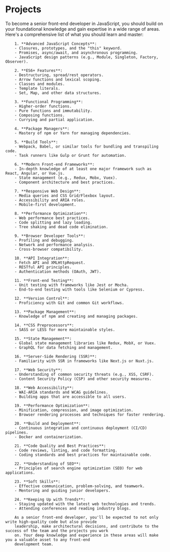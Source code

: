 # Projects

To become a senior front-end developer in JavaScript, you should build on your foundational knowledge and gain
        expertise in a wide range of areas. Here's a comprehensive list of what you should learn and master:

        1. **Advanced JavaScript Concepts**:
        - Closures, prototypes, and the "this" keyword.
        - Promises, async/await, and asynchronous programming.
        - JavaScript design patterns (e.g., Module, Singleton, Factory, Observer).

        2. **ES6+ Features**:
        - Destructuring, spread/rest operators.
        - Arrow functions and lexical scoping.
        - Classes and modules.
        - Template literals.
        - Set, Map, and other data structures.

        3. **Functional Programming**:
        - Higher-order functions.
        - Pure functions and immutability.
        - Composing functions.
        - Currying and partial application.

        4. **Package Managers**:
        - Mastery of npm or Yarn for managing dependencies.

        5. **Build Tools**:
        - Webpack, Babel, or similar tools for bundling and transpiling code.
        - Task runners like Gulp or Grunt for automation.

        6. **Modern Front-end Frameworks**:
        - In-depth knowledge of at least one major framework such as React, Angular, or Vue.js.
        - State management (e.g., Redux, Mobx, Vuex).
        - Component architecture and best practices.

        7. **Responsive Web Design**:
        - Media queries and CSS Grid/Flexbox layout.
        - Accessibility and ARIA roles.
        - Mobile-first development.

        8. **Performance Optimization**:
        - Web performance best practices.
        - Code splitting and lazy loading.
        - Tree shaking and dead code elimination.

        9. **Browser Developer Tools**:
        - Profiling and debugging.
        - Network and performance analysis.
        - Cross-browser compatibility.

        10. **API Integration**:
        - Fetch API and XMLHttpRequest.
        - RESTful API principles.
        - Authentication methods (OAuth, JWT).

        11. **Front-end Testing**:
        - Unit testing with frameworks like Jest or Mocha.
        - End-to-end testing with tools like Selenium or Cypress.

        12. **Version Control**:
        - Proficiency with Git and common Git workflows.

        13. **Package Management**:
        - Knowledge of npm and creating and managing packages.

        14. **CSS Preprocessors**:
        - SASS or LESS for more maintainable styles.

        15. **State Management**:
        - Global state management libraries like Redux, MobX, or Vuex.
        - GraphQL for data fetching and management.

        16. **Server-Side Rendering (SSR)**:
        - Familiarity with SSR in frameworks like Next.js or Nuxt.js.

        17. **Web Security**:
        - Understanding of common security threats (e.g., XSS, CSRF).
        - Content Security Policy (CSP) and other security measures.

        18. **Web Accessibility**:
        - WAI-ARIA standards and WCAG guidelines.
        - Building apps that are accessible to all users.

        19. **Performance Optimization**:
        - Minification, compression, and image optimization.
        - Browser rendering processes and techniques for faster rendering.

        20. **Build and Deployment**:
        - Continuous integration and continuous deployment (CI/CD) pipelines.
        - Docker and containerization.

        21. **Code Quality and Best Practices**:
        - Code reviews, linting, and code formatting.
        - Coding standards and best practices for maintainable code.

        22. **Understanding of SEO**:
        - Principles of search engine optimization (SEO) for web applications.

        23. **Soft Skills**:
        - Effective communication, problem-solving, and teamwork.
        - Mentoring and guiding junior developers.

        24. **Keeping Up with Trends**:
        - Staying updated with the latest web technologies and trends.
        - Attending conferences and reading industry blogs.

        As a senior front-end developer, you'll be expected to not only write high-quality code but also provide
        leadership, make architectural decisions, and contribute to the success of the team and the projects you work
        on. Your deep knowledge and experience in these areas will make you a valuable asset to any front-end
        development team.
